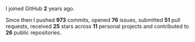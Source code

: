 I joined GitHub **2** years ago.

Since then I pushed **973** commits, opened **76** issues, submitted **51** pull requests, received **25** stars across **11** personal projects and contributed to **26** public repositories.

